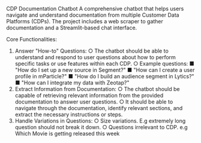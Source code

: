 CDP Documentation Chatbot
A comprehensive chatbot that helps users navigate and understand documentation from multiple Customer Data Platforms (CDPs). The project includes a web scraper to gather documentation and a Streamlit-based chat interface.


Core Functionalities:
1. Answer "How-to" Questions:
○ The chatbot should be able to understand and respond to user questions
about how to perform specific tasks or use features within each CDP.
○ Example questions:
■ "How do I set up a new source in Segment?"
■ "How can I create a user profile in mParticle?"
■ "How do I build an audience segment in Lytics?"
■ "How can I integrate my data with Zeotap?"
2. Extract Information from Documentation:
○ The chatbot should be capable of retrieving relevant information from the
provided documentation to answer user questions.
○ It should be able to navigate through the documentation, identify relevant
sections, and extract the necessary instructions or steps.
3. Handle Variations in Questions:
○ Size variations. E.g extremely long question should not break it down.
○ Questions irrelevant to CDP. e.g Which Movie is getting released this
week
